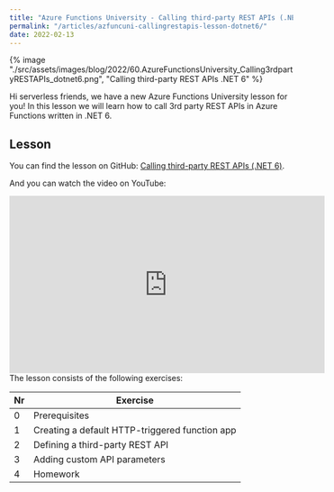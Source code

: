 ```yaml
---
title: "Azure Functions University - Calling third-party REST APIs (.NET 6)"
permalink: "/articles/azfuncuni-callingrestapis-lesson-dotnet6/"
date: 2022-02-13
---
```


{% image "./src/assets/images/blog/2022/60.AzureFunctionsUniversity_Calling3rdpartyRESTAPIs_dotnet6.png", "Calling third-party REST APIs .NET 6" %}

Hi serverless friends, we have a new Azure Functions University lesson for you! In this lesson we will learn how to call 3rd party REST APIs in Azure Functions written in .NET 6.

## Lesson

You can find the lesson on GitHub: [Calling third-party REST APIs (.NET 6)](https://github.com/marcduiker/azure-functions-university/blob/main/lessons/dotnet6/http-refit/README.md).

And you can watch the video on YouTube:

<iframe width="560" height="315" src="https://www.youtube.com/embed/11Qi8A_8cVY" title="YouTube video player" frameborder="0" allow="accelerometer; autoplay; clipboard-write; encrypted-media; gyroscope; picture-in-picture" allowfullscreen></iframe>

<br>
The lesson consists of the following exercises:

|Nr|Exercise
|-|-
|0|Prerequisites
|1|Creating a default HTTP-triggered function app
|2|Defining a third-party REST API
|3|Adding custom API parameters
|4|Homework